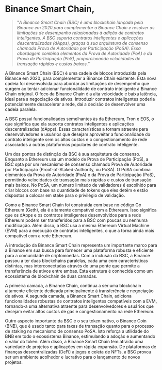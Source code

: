 # Binance Smart Chain, 

>"*A Binance Smart Chain (BSC) é uma blockchain lançada pela Binance em 2020 para complementar a Binance Chain e resolver as limitações de desempenho relacionadas à adição de contratos inteligentes. A BSC suporta contratos inteligentes e aplicações descentralizadas (dApps), graças à sua arquitetura de consenso chamada Prova de Autoridade por Participação (PoSA). Essa abordagem combina elementos da Prova de Autoridade (PoA) e da Prova de Participação (PoS), proporcionando velocidades de transação rápidas e custos baixos.*"

A Binance Smart Chain (BSC) é uma cadeia de blocos introduzida pela Binance em 2020, para complementar a Binance Chain existente. Esta nova cadeia foi desenvolvida para abordar as limitações de desempenho que surgem ao tentar adicionar funcionalidade de contrato inteligente à Binance Chain original. O foco da Binance Chain é a alta velocidade e baixa latência, ideal para a negociação de ativos. Introduzir contratos inteligentes poderia potencialmente desacelerar a rede, daí a decisão de desenvolver uma cadeia paralela.

A BSC possui funcionalidades semelhantes às da Ethereum, Tron e EOS, o que significa que ela suporta contratos inteligentes e aplicações descentralizadas (dApps). Essas características a tornam atraente para desenvolvedores e usuários que desejam aproveitar a funcionalidade do contrato inteligente sem os altos custos e o congestionamento de rede associados a outras plataformas populares de contrato inteligente.

Um dos pontos de distinção da BSC é sua arquitetura de consenso. Enquanto a Ethereum usa um modelo de Prova de Participação (PoS), a BSC opta por um mecanismo de consenso chamado Prova de Autoridade por Participação (Proof-of-Staked-Authority, ou PoSA). O PoSA combina elementos da Prova de Autoridade (PoA) e da Prova de Participação (PoS), permitindo velocidades de transação mais rápidas e custos de transação mais baixos. No PoSA, um número limitado de validadores é escolhido para criar blocos com base na quantidade de tokens que eles detêm e estão dispostos a colocar em stake para o privilégio de validação.

Como a Binance Smart Chain foi construída com base no código Go Ethereum (Geth), ela é altamente compatível com a Ethereum. Isso significa que os dApps e os contratos inteligentes desenvolvidos para a rede Ethereum podem ser transferidos para a BSC com poucas ou nenhuma modificação. Além disso, a BSC usa a mesma Ethereum Virtual Machine (EVM) para a execução de contratos inteligentes, o que a torna ainda mais compatível com a rede Ethereum.

A introdução da Binance Smart Chain representa um importante marco para a Binance em sua busca para fornecer uma plataforma robusta e eficiente para a comunidade de criptomoedas. Com a inclusão da BSC, a Binance passou a ter duas blockchains paralelas, cada uma com características distintas, mas interconectadas através de uma ponte que permite a transferência de ativos entre ambas. Esta estrutura é conhecida como um ecossistema de blockchain de duas camadas.

A primeira camada, a Binance Chain, continua a ser uma blockchain altamente eficiente dedicada principalmente à transferência e negociação de ativos. A segunda camada, a Binance Smart Chain, adiciona funcionalidades robustas de contratos inteligentes compatíveis com a EVM, tornando-a uma alternativa atraente para desenvolvedores e usuários que desejam evitar altos custos de gás e congestionamento na rede Ethereum.

Outro aspecto importante da BSC é o seu token nativo, o Binance Coin (BNB), que é usado tanto para taxas de transação quanto para o processo de staking no mecanismo de consenso PoSA. Isto reforça a utilidade do BNB em todo o ecossistema Binance, estimulando a adoção e aumentando o valor do token. Além disso, a Binance Smart Chain tem atraído uma variedade de projetos e aplicações em rápida expansão. De plataformas de finanças descentralizadas (DeFi) a jogos e coleta de NFTs, a BSC provou ser um ambiente acolhedor e lucrativo para o lançamento de novos projetos.